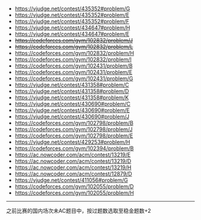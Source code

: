 - https://vjudge.net/contest/435352#problem/G
- https://vjudge.net/contest/435352#problem/E
- https://vjudge.net/contest/435352#problem/F
- https://vjudge.net/contest/434647#problem/H
- https://vjudge.net/contest/434647#problem/E
- ~~https://codeforces.com/gym/102832/problem/J~~
- ~~https://codeforces.com/gym/102832/problem/L~~
- https://codeforces.com/gym/102832/problem/H
- https://codeforces.com/gym/102832/problem/I
- https://codeforces.com/gym/102431/problem/B
- https://codeforces.com/gym/102431/problem/E
- https://codeforces.com/gym/102431/problem/G
- https://vjudge.net/contest/431358#problem/C
- https://vjudge.net/contest/431358#problem/D
- https://vjudge.net/contest/431358#problem/K
- https://vjudge.net/contest/430690#problem/C
- https://vjudge.net/contest/430690#problem/E
- https://vjudge.net/contest/430690#problem/J
- https://codeforces.com/gym/102798/problem/B
- https://codeforces.com/gym/102798/problem/J
- https://codeforces.com/gym/102798/problem/E
- https://vjudge.net/contest/429253#problem/H
- https://codeforces.com/gym/102394/problem/B
- https://ac.nowcoder.com/acm/contest/13219/E
- https://ac.nowcoder.com/acm/contest/13219/D
- https://ac.nowcoder.com/acm/contest/13219/H
- https://ac.nowcoder.com/acm/contest/12879/D
- https://vjudge.net/contest/411056#problem/G
- https://codeforces.com/gym/102055/problem/D
- https://codeforces.com/gym/102055/problem/H

---

之前比赛的国内场次未AC题目中，按过题数选取至稳金题数+2
